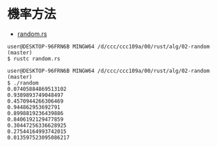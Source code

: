# 機率方法

* [random.rs](random.rs)

```
user@DESKTOP-96FRN6B MINGW64 /d/ccc/ccc109a/00/rust/alg/02-random (master)
$ rustc random.rs

user@DESKTOP-96FRN6B MINGW64 /d/ccc/ccc109a/00/rust/alg/02-random (master)
$ ./random
0.07405884869513102
0.9389893749048497
0.4570944266306469
0.944862953692791
0.8998819236439886
0.8406192129477859
0.30447256336628925
0.27544164993742015
0.013597523095086217

```


<!--
## Naive Bayes Algorithm

P(x)=0.5
P(y)=0.2
P(z)=0.3

P(x,y,z) = P(x) * P(y) * P(z) = 0.03


執行：

```
$ node naiveBayes
P(x,y,z) =  0.03
```

## Gibbs Sampling Algorithm

* https://mdbookspace.com/view/ai/gibbs.md

```
$ node gibbs
P = [0.5,0.5]
P = [0.6,0.4]
P = [0.62,0.38]
P = [0.624,0.376]
P = [0.6248,0.3752]
5/8=0.625 3/8=0.375
```

## Metropolis-Hasting Algorithm

* https://mdbookspace.com/view/ai/metropolis.md

```
$ node .\metropolis.js
Q = [[0.5,0.5],[0.5,0.5]]
A = [[1,0.6],[1.6666666666666667,1]]
diff = 0.2
Q = [[0.7,0.3],[0.5,0.5]]
A = [[1,1],[1,1]]
diff = 0
```

## EM Algorithm

```
$ npm i j6

$ node em
pA=0.6,0.4 pB=0.5,0.5 delta=9.9999
pA=0.7130122354005162,0.28698776459948394 pB=0.5813393083136625,0.41866069168633735 delta=0.113
pA=0.7452920360819945,0.25470796391800554 pB=0.5692557501718727,0.4307442498281272 delta=0.0323
pA=0.768098834367321,0.23190116563267898 pB=0.5495359141383478,0.45046408586165226 delta=0.0228
pA=0.7831645842999736,0.2168354157000264 pB=0.5346174541475204,0.4653825458524797 delta=0.0151
pA=0.7910552458637528,0.2089447541362473 pB=0.526281167029932,0.4737188329700681 delta=0.0083
pA=0.7945325379936994,0.2054674620063006 pB=0.5223904375178748,0.47760956248212527 delta=0.0039
pA=0.7959286672497986,0.20407133275020142 pB=0.5207298780860259,0.4792701219139741 delta=0.0017
```

## Markov Model

* 參考： 自然語言處理 -- Hidden Markov Model 
  * http://cpmarkchang.logdown.com/posts/192352

```
// 狀態機率： P(0) = 0.2, P(1) = 0.8
// 轉移機率： P(x => y)
//    0   1
// 0  0.3 0.7
// 1  0.6 0.4
```

執行結果：

```
$ node markov
P([1,0,1,1])=0.1344  // = 0.8*0.6*0.7*0.4
```

## Viterbi Algorithm

* 參考： https://zh.wikipedia.org/wiki/%E7%BB%B4%E7%89%B9%E6%AF%94%E7%AE%97%E6%B3%95

機率表格：

```
// N 0.6 => 喵 0.4 | 汪 0.6
// V 0.4 => 喵 0.5 | 汪 0.5
//    N   V
// N  0.3 0.7
// V  0.8 0.2
```

執行結果：

```
$ node viterbi
t=1 path={"N":["V","N"],"V":["N","V"]}
t=2 path={"N":["N","V","N"],"V":["V","N","V"]}
T=[{"N":0.24,"V":0.2},{"N":0.06400000000000002,"V":0.08399999999999999},{"N":0.040319999999999995,"V":0.022400000000000003}]
prob=0.040319999999999995 path=["N","V","N"]
```


-->
